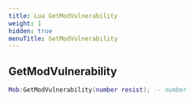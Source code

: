 ```yaml
---
title: Lua GetModVulnerability
weight: 1
hidden: true
menuTitle: GetModVulnerability
---
```

## GetModVulnerability
```lua
Mob:GetModVulnerability(number resist); -- number
```